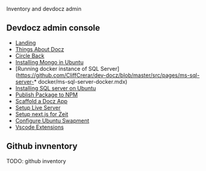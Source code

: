 Inventory and devdocz admin

## Devdocz admin console
* [Landing](https://github.com/CliffCrerar/dev-docz/blob/master/src/pages/_landing/index.mdx)
* [Things About Docz](https://github.com/CliffCrerar/dev-docz/blob/master/src/pages/about-docz/about-docz.mdx)
* [Circle Back](https://github.com/CliffCrerar/dev-docz/blob/master/src/pages/circle-back/circle-back.mdx)
* [Installing Mongo in Ubuntu](https://github.com/CliffCrerar/dev-docz/blob/master/src/pages/mongo-ubuntu/mongodb-ubuntu.mdx)
* [Running docker instance of SQL Server](https://github.com/CliffCrerar/dev-docz/blob/master/src/pages/ms-sql-server-* docker/ms-sql-server-docker.mdx)
* [Installing SQL server on Ubuntu](https://github.com/CliffCrerar/dev-docz/blob/master/src/pages/ms-sql-server-ubuntu/ms-sql-server-ubuntu.mdx)
* [Publish Package to NPM](https://github.com/CliffCrerar/dev-docz/blob/master/src/pages/publidh-npm/publish-npm.mdx)
* [Scaffold a Docz App](https://github.com/CliffCrerar/dev-docz/blob/master/src/pages/scaffolding-docz-app/scaffolding-docz-app.mdx)
* [Setup Live Server](https://github.com/CliffCrerar/dev-docz/blob/master/src/pages/setup-live-server/setup-live-server.mdx)
* [Setup next.js for Zeit](https://github.com/CliffCrerar/dev-docz/blob/master/src/pages/stup-nextjs/setup-nextjs.mdx)
* [Configure Ubuntu Swapment](https://github.com/CliffCrerar/dev-docz/blob/master/src/pages/ubuntu-swap-mem/ubuntu-swap-mem.mdx)
* [Vscode Extensions](https://github.com/CliffCrerar/dev-docz/blob/master/src/pages/vscode-dev-extensions/vscode-dev-extensions.mdx)

## Github invnentory

TODO: github inventory
